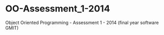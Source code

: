 # OO-Assessment_1-2014
Object Oriented Programming - Assessment 1 - 2014 (final year software GMIT)
